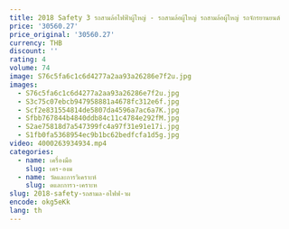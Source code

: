 ```yaml
---
title: 2018 Safety 3 รถสามล้อไฟฟ้าผู้ใหญ่ - รถสามล้อผู้ใหญ่ รถสามล้อผู้ใหญ่ รถจักรยานยนต์
price: '30560.27'
price_original: '30560.27'
currency: THB
discount: ''
rating: 4
volume: 74
image: S76c5fa6c1c6d4277a2aa93a26286e7f2u.jpg
images:
  - S76c5fa6c1c6d4277a2aa93a26286e7f2u.jpg
  - S3c75c07ebcb947958881a4678fc312e6f.jpg
  - Scf2e831554814de5807da4596a7ac6a7K.jpg
  - Sfbb767844b4840ddb84c11c4784e292fM.jpg
  - S2ae75818d7a547399fc4a97f31e91e17i.jpg
  - S1fb0fa5368954ec9b1bc62bedfcfa1d5g.jpg
video: 4000263934934.mp4
categories:
  - name: เครื่องมือ
    slug: เคร-องม
  - name: วัดและการวิเคราะห์
    slug: ดและการว-เคราะห
slug: 2018-safety-รถสามล-อไฟฟ-าผ
encode: okg5eKk
lang: th
---
```

  